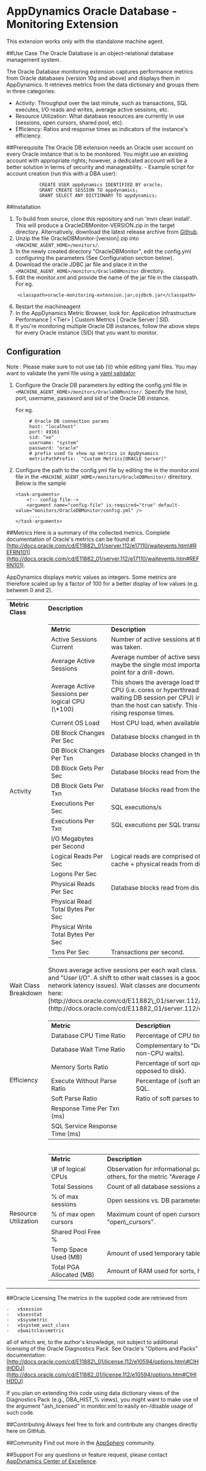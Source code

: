# AppDynamics Oracle Database - Monitoring Extension

This extension works only with the standalone machine agent.

##Use Case
The Oracle Database is an object-relational database management system. 

The Oracle Database monitoring extension captures performance metrics from Oracle databases (version 10g and above) and displays them in AppDynamics. It retrieves metrics from the data dictionary and groups them in three categories:

-   Activity: Throughput over the last minute, such as transactions, SQL executes, I/O reads and writes, average active sessions, etc.
-   Resource Utilization: What database resources are currently in use (sessions, open cursors, shared pool, etc).
-   Efficiency: Ratios and response times as indicators of the instance's efficiency.

##Prerequisite
The Oracle DB extension needs an Oracle user account on every Oracle instance that is to be monitored. You might use an existing account with appropriate rights; however, a dedicated account will be a better solution in terms of security and manageability.
    -   Example script for account creation (run this with a DBA user):

```
            CREATE USER appdynamics IDENTIFIED BY oracle;
            GRANT CREATE SESSION TO appdynamics;
            GRANT SELECT ANY DICTIONARY TO appdynamics;
```
##Installation
1. To build from source, clone this repository and run 'mvn clean install'. This will produce a OracleDBMonitor-VERSION.zip in the target directory. Alternatively, download the latest release archive from [Github](https://github.com/Appdynamics/oracle-monitoring-extension/releases).
2. Unzip the file OracleDBMonitor-[version].zip into `<MACHINE_AGENT_HOME>/monitors/`.
3. In the newly created directory "OracleDBMonitor", edit the config.yml configuring the parameters (See Configuration section below).
4. Download the oracle JDBC jar file and place it in the `<MACHINE_AGENT_HOME>/monitors/OracleDBMonitor` directory.
5. Edit the monitor.xml and provide the name of the jar file in the classpath. For eg. 
   
```   
    <classpath>oracle-monitoring-extension.jar;ojdbc6.jar</classpath>
```    

6. Restart the machineagent
7. In the AppDynamics Metric Browser, look for: Application Infrastructure Performance  | \<Tier\> | Custom Metrics | Oracle Server | SID.
8. If you're monitoring multiple Oracle DB instances, follow the above steps for every Oracle instance (SID) that you want to monitor.

## Configuration ##
Note : Please make sure to not use tab (\t) while editing yaml files. You may want to validate the yaml file using a [yaml validator](http://yamllint.com/)

1. Configure the Oracle DB parameters by editing the config.yml file in `<MACHINE_AGENT_HOME>/monitors/OracleDBMonitor/`. Specify the host, port, username, password and sid of the Oracle DB instance.

   For eg.
   ```
        # Oracle DB connection params
        host: "localhost"
        port: 49161
        sid: "xe"
        username: "system"
        password: "oracle"
        # prefix used to show up metrics in AppDynamics
        metricPathPrefix:  "Custom Metrics|ORACLE Server|"

   ```

3. Configure the path to the config.yml file by editing the <task-arguments> in the monitor.xml file in the `<MACHINE_AGENT_HOME>/monitors/OracleDBMonitor/` directory. Below is the sample

     ```
     <task-arguments>
         <!-- config file-->
         <argument name="config-file" is-required="true" default-value="monitors/OracleDBMonitor/config.yml" />
          ....
     </task-arguments>
    ```

##Metrics
Here is a summary of the collected metrics. Complete documentation of Oracle's metrics can be found at [http://docs.oracle.com/cd/E11882\_01/server.112/e17110/waitevents.htm\#REFRN101](http://docs.oracle.com/cd/E11882_01/server.112/e17110/waitevents.htm#REFRN101).

AppDynamics displays metric values as integers. Some metrics are therefore scaled up by a factor of 100 for a better display of low values (e.g. between 0 and 2).


<table>
<tr><td><strong>Metric Class</strong></td><td><strong>Description</strong></td>

<tr>
<td>Activity</td>
<td>

<table>
    <tr><td><strong>Metric</strong></td><td><strong>Description</strong></td>
    <tr><td>Active Sessions Current</td><td>Number of active sessions at the point in time when the snapshot was taken.</td></tr>
    <tr><td>Average Active Sessions</td><td>Average number of active sessions within the last 60 s. This is maybe the single most important DB load metric and a good starting point for a drill-down.</td></tr>
    <tr><td>Average Active Sessions per logical CPU (\*100)</td><td>This shows the average load the database imposes on each logical CPU (i.e. cores or hyperthreads). Values above 100 (more than 1 waiting DB session per CPU) indicate a higher demand for resources than the host can satisfy. This often marks the beginning of quickly rising response times.</td></tr>
    <tr><td>Current OS Load</td><td>Host CPU load, when available.</td></tr>
    <tr><td> DB Block Changes Per Sec</td><td>Database blocks changed in the buffer cache.</td></tr>
    <tr><td>DB Block Changes Per Txn</td><td>Database blocks changed in the buffer cache per SQL transaction.</td></tr>
    <tr><td>DB Block Gets Per Sec</td><td>Database blocks read from the buffer cache.</td></tr>
    <tr><td>DB Block Gets Per Txn</td><td>Database blocks read from the buffer cache per SQL transaction.</td></tr>
    <tr><td>Executions Per Sec</td><td>SQL executions/s</td></tr>
    <tr><td>Executions Per Txn</td><td>SQL executions per SQL transaction.</td></tr>
    <tr><td>I/O Megabytes per Second</td> <td></td></tr>
    <tr><td>Logical Reads Per Sec</td><td>Logical reads are comprised of database block reads from the buffer cache + physical reads from disk.</td></tr>
    <tr><td>Logons Per Sec</td> <td></td></tr>
    <tr><td>Physical Reads Per Sec</td><td>Database blocks read from disk.</td></tr>
    <tr><td>Physical Read Total Bytes Per Sec</td> <td></td></tr>
    <tr><td>Physical Write Total Bytes Per Sec</td> <td></td></tr>
    <tr><td>Txns Per Sec</td><td>Transactions per second.</td> <td></td></tr>
</table>
  
</td>
</tr>

<tr>
<td>Wait Class Breakdown <a name = "waitclassbreakdown"></a></td>
<td>Shows average active sessions per each wait class. Typically, the top wait classes are "CPU" and "User I/O". A shift to other wait classes is a good pointer for further   nvestigation (e.g., of network latency issues). Wait classes are documented in the Oracle Database Reference. See here: [http://docs.oracle.com/cd/E11882\_01/server.112/e17110/waitevents001.htm\#BGGHJGII](http://docs.oracle.com/cd/E11882_01/server.112/e17110/waitevents001.htm#BGGHJGII)</td>
</tr>


<tr>
  <td>Efficiency<a name = "efficiency"></a></td>
  <td>
  
<table>
    <tr><td><strong>Metric</strong></td><td><strong>Description</strong></td></tr>
    <tr><td>Database CPU Time Ratio</td><td>Percentage of CPU time against all database time.</td></tr>
    <tr><td>Database Wait Time Ratio</td><td>Complementary to "Database CPU Time Ratio" (percentage of non-CPU waits).</td></tr>
    <tr><td>Memory Sorts Ratio</td><td>Percentage of sort operations that were done in RAM (as opposed to disk).</td></tr>
    <tr><td>Execute Without Parse Ratio</td><td>Percentage of (soft and hard) parsed SQL against all executed SQL.</td></tr>
    <tr><td>Soft Parse Ratio</td><td>Ratio of soft parses to hard parses.</td></tr>
    <tr><td>Response Time Per Txn (ms)</td> <td></td></tr>
    <tr><td>SQL Service Response Time (ms) <td></td> </tr>
</table>
    
  </td>
</tr>

<tr><td>Resource Utilization<a name="resourceutilization"></a></td>
<td>

<table>
    <tr><td><strong>Metric</strong></td><td><strong>Description</strong></td></tr>
    <tr><td> \# of logical CPUs</td><td>Observation for informational purpose. This count is used, among others, for the metric "Average Active Sessions per logical CPU".</td>
    <tr><td>Total Sessions</td><td>Count of all database sessions at the time the snapshot was taken.</td>
    <tr><td>% of max sessions</td><td>Open sessions vs. DB parameter "sessions".</td>
    <tr><td>% of max open cursors</td><td>Maximum count of open cursors in a session vs. DB parameter "open\_cursors".</td>
    <tr><td>Shared Pool Free %</td> <td></td>
    <tr><td>Temp Space Used (MB)</td><td>Amount of used temporary tablespace.</td>
    <tr><td>Total PGA Allocated (MB)</td><td>Amount of RAM used for sorts, hashes and the like.
  </table>
  </td>
</tr>

</table>


##Oracle Licensing
The metrics in the supplied code are retrieved from

```
-   v$session
-   v$sesstat
-   v$sysmetric
-   v$system_wait_class
-   v$waitclassmetric
```

all of which are, to the author's knowledge, not subject to additional
licensing of the Oracle Diagnostics Pack. See Oracle's "Options and
Packs" documentation:
[http://docs.oracle.com/cd/E11882\_01/license.112/e10594/options.htm\#CIHIHDDJ](http://docs.oracle.com/cd/E11882_01/license.112/e10594/options.htm#CIHIHDDJ)

If you plan on extending this code using data dictionary views of the
Diagnostics Pack (e.g., DBA\_HIST\_% views), you might want to make use
of the argument "ash\_licensed" in monitor.xml to easily en-/disable
usage of such code.

##Contributing
Always feel free to fork and contribute any changes directly here on GitHub.

##Community
Find out more in the [AppSphere](http://appsphere.appdynamics.com/t5/Extensions/Oracle-Database-Monitoring-Extension/idi-p/835) community.

##Support
For any questions or feature request, please contact [AppDynamics Center of Excellence](mailto:help@appdynamics.com).
